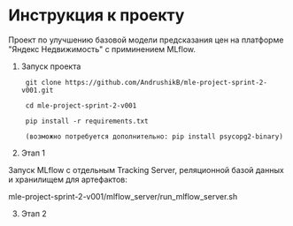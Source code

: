 # Инструкция к проекту
Проект по улучшению базовой модели предсказания цен на платформе "Яндекс Недвижимость" c приминением MLflow.

1. Запуск проекта

        git clone https://github.com/AndrushikB/mle-project-sprint-2-v001.git

        cd mle-project-sprint-2-v001

        pip install -r requirements.txt

        (возможно потребуется дополнительно: pip install psycopg2-binary)

2. Этап 1

  Запуск MLflow с отдельным Tracking Server, реляционной базой данных и хранилищем для артефактов:
  
  mle-project-sprint-2-v001/mlflow_server/run_mlflow_server.sh

3. Этап 2

   


